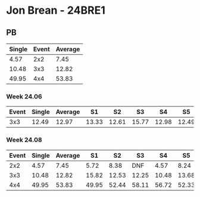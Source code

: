 # Jon Brean - 24BRE1

## PB
|Single|Event|Average|
|----|----|----|
|4.57|2x2|7.45|
|10.48|3x3|12.82|
|49.95|4x4|53.83|
### Week 24.06
|Event|Single|Average|S1|S2|S3|S4|S5|
|-----|-------|------|--|--|--|--|--|
|3x3|12.49|12.97|13.33|12.61|15.77|12.98|12.49|
### Week 24.08
|Event|Single|Average|S1|S2|S3|S4|S5|
|-----|-------|------|--|--|--|--|--|
|2x2|4.57|7.45|5.72|8.38|DNF|4.57|8.24|
|3x3|10.48|12.82|15.82|12.53|12.25|10.48|13.68|
|4x4|49.95|53.83|49.95|52.44|58.11|56.72|52.33|

